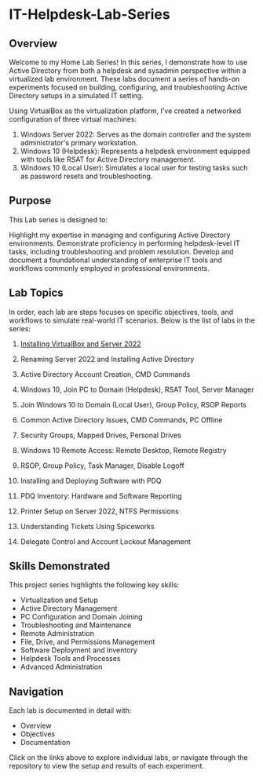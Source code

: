 # IT-Helpdesk-Lab-Series
## Overview
Welcome to my Home Lab Series! In this series, I demonstrate how to use Active Directory from both a helpdesk and sysadmin perspective within a virtualized lab environment. These labs document a series of hands-on experiments focused on building, configuring, and troubleshooting Active Directory setups in a simulated IT setting.

Using VirtualBox as the virtualization platform, I’ve created a networked configuration of three virtual machines:

1. Windows Server 2022: Serves as the domain controller and the system administrator's primary workstation.
2. Windows 10 (Helpdesk): Represents a helpdesk environment equipped with tools like RSAT for Active Directory management.
3. Windows 10 (Local User): Simulates a local user for testing tasks such as password resets and troubleshooting.
   
## Purpose

This Lab series is designed to:

Highlight my expertise in managing and configuring Active Directory environments.
Demonstrate proficiency in performing helpdesk-level IT tasks, including troubleshooting and problem resolution.
Develop and document a foundational understanding of enterprise IT tools and workflows commonly employed in professional environments.

## Lab Topics
In order, each lab are steps focuses on specific objectives, tools, and workflows to simulate real-world IT scenarios. Below is the list of labs in the series:

1. [Installing VirtualBox and Server 2022](https://github.com/tobifash0/Installing-VirtualBox-and-Server-2022)

2. Renaming Server 2022 and Installing Active Directory
3. Active Directory Account Creation, CMD Commands
4. Windows 10, Join PC to Domain (Helpdesk), RSAT Tool, Server Manager
5. Join Windows 10 to Domain (Local User), Group Policy, RSOP Reports
6. Common Active Directory Issues, CMD Commands, PC Offline
7. Security Groups, Mapped Drives, Personal Drives
8. Windows 10 Remote Access: Remote Desktop, Remote Registry
9. RSOP, Group Policy, Task Manager, Disable Logoff
10. Installing and Deploying Software with PDQ
11. PDQ Inventory: Hardware and Software Reporting
12. Printer Setup on Server 2022, NTFS Permissions
13. Understanding Tickets Using Spiceworks
14. Delegate Control and Account Lockout Management

## Skills Demonstrated

This project series highlights the following key skills:

- Virtualization and Setup
- Active Directory Management
- PC Configuration and Domain Joining
- Troubleshooting and Maintenance
- Remote Administration
- File, Drive, and Permissions Management
- Software Deployment and Inventory
- Helpdesk Tools and Processes
- Advanced Administration

 ## Navigation
Each lab is documented in detail with:

- Overview
- Objectives
- Documentation
  
Click on the links above to explore individual labs, or navigate through the repository to view the setup and results of each experiment.


